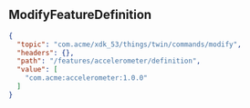 ## ModifyFeatureDefinition

```json
{
  "topic": "com.acme/xdk_53/things/twin/commands/modify",
  "headers": {},
  "path": "/features/accelerometer/definition",
  "value": [
    "com.acme:accelerometer:1.0.0"
  ]
}
```
